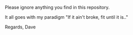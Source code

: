 Please ignore anything you find in this repository.

It all goes with my paradigm "If it ain't broke, fit until it is.."


Regards,
Dave
